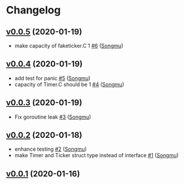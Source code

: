 # Changelog

## [v0.0.5](https://github.com/Songmu/flextime/compare/v0.0.4...v0.0.5) (2020-01-19)

* make capacity of faketicker.C 1 [#6](https://github.com/Songmu/flextime/pull/6) ([Songmu](https://github.com/Songmu))

## [v0.0.4](https://github.com/Songmu/flextime/compare/v0.0.3...v0.0.4) (2020-01-19)

* add test for panic [#5](https://github.com/Songmu/flextime/pull/5) ([Songmu](https://github.com/Songmu))
* capacity of Timer.C should be 1 [#4](https://github.com/Songmu/flextime/pull/4) ([Songmu](https://github.com/Songmu))

## [v0.0.3](https://github.com/Songmu/flextime/compare/v0.0.2...v0.0.3) (2020-01-19)

* Fix goroutine leak [#3](https://github.com/Songmu/flextime/pull/3) ([Songmu](https://github.com/Songmu))

## [v0.0.2](https://github.com/Songmu/flextime/compare/v0.0.1...v0.0.2) (2020-01-18)

* enhance testing [#2](https://github.com/Songmu/flextime/pull/2) ([Songmu](https://github.com/Songmu))
* make Timer and Ticker struct type instead of interface [#1](https://github.com/Songmu/flextime/pull/1) ([Songmu](https://github.com/Songmu))

## [v0.0.1](https://github.com/Songmu/flextime/compare/fd5b95be9b8e...v0.0.1) (2020-01-16)

